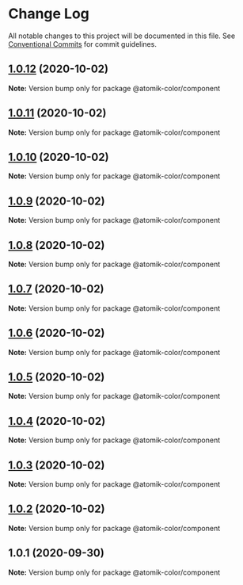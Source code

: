 # Change Log

All notable changes to this project will be documented in this file.
See [Conventional Commits](https://conventionalcommits.org) for commit guidelines.

## [1.0.12](https://github.com/deebov/color-picker/compare/@atomik-color/component@1.0.11...@atomik-color/component@1.0.12) (2020-10-02)

**Note:** Version bump only for package @atomik-color/component





## [1.0.11](https://github.com/deebov/color-picker/compare/@atomik-color/component@1.0.10...@atomik-color/component@1.0.11) (2020-10-02)

**Note:** Version bump only for package @atomik-color/component





## [1.0.10](https://github.com/deebov/color-picker/compare/@atomik-color/component@1.0.9...@atomik-color/component@1.0.10) (2020-10-02)

**Note:** Version bump only for package @atomik-color/component





## [1.0.9](https://github.com/deebov/color-picker/compare/@atomik-color/component@1.0.8...@atomik-color/component@1.0.9) (2020-10-02)

**Note:** Version bump only for package @atomik-color/component





## [1.0.8](https://github.com/deebov/color-picker/compare/@atomik-color/component@1.0.7...@atomik-color/component@1.0.8) (2020-10-02)

**Note:** Version bump only for package @atomik-color/component





## [1.0.7](https://github.com/deebov/color-picker/compare/@atomik-color/component@1.0.6...@atomik-color/component@1.0.7) (2020-10-02)

**Note:** Version bump only for package @atomik-color/component





## [1.0.6](https://github.com/deebov/color-picker/compare/@atomik-color/component@1.0.5...@atomik-color/component@1.0.6) (2020-10-02)

**Note:** Version bump only for package @atomik-color/component





## [1.0.5](https://github.com/deebov/color-picker/compare/@atomik-color/component@1.0.4...@atomik-color/component@1.0.5) (2020-10-02)

**Note:** Version bump only for package @atomik-color/component





## [1.0.4](https://github.com/deebov/color-picker/compare/@atomik-color/component@1.0.3...@atomik-color/component@1.0.4) (2020-10-02)

**Note:** Version bump only for package @atomik-color/component





## [1.0.3](https://github.com/deebov/color-picker/compare/@atomik-color/component@1.0.2...@atomik-color/component@1.0.3) (2020-10-02)

**Note:** Version bump only for package @atomik-color/component





## [1.0.2](https://github.com/deebov/color-picker/compare/@atomik-color/component@1.0.1...@atomik-color/component@1.0.2) (2020-10-02)

**Note:** Version bump only for package @atomik-color/component





## 1.0.1 (2020-09-30)

**Note:** Version bump only for package @atomik-color/component
